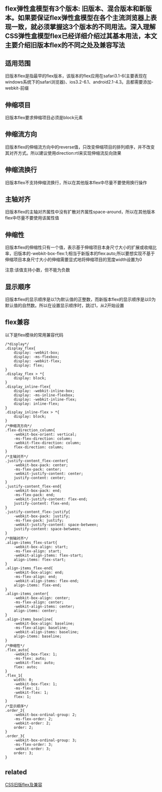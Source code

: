 ## flex弹性盒模型有3个版本: 旧版本、混合版本和新版本。如果要保证flex弹性盒模型在各个主流浏览器上表现一致，就必须掌握这3个版本的不同用法。深入理解CSS弹性盒模型flex已经详细介绍过其基本用法，本文主要介绍旧版本flex的不同之处及兼容写法


## 适用范围
旧版本flex是指最早的flex版本，该版本的flex应用在safari3.1-6(主要表现在windows系统下的safari浏览器)、ios3.2-6.1、android2.1-4.3。且都需要添加-webkit-前缀

## 伸缩项目

旧版本flex要求伸缩项目必须是block元素

## 伸缩流方向

旧版本flex的伸缩流方向中的reverse值，只改变伸缩项目的排列顺序，并不改变其对齐方式。所以建议使用direction:rtl来实现伸缩流反向效果

## 伸缩流换行

旧版本flex不支持伸缩流换行，所以在其他版本flex中尽量不要使用换行操作

## 主轴对齐

旧版本flex的主轴对齐属性中没有扩散对齐属性space-around，所以在其他版本flex中尽量不要使用该属性值

## 伸缩性

旧版本flex的伸缩性只有一个值，表示基于伸缩项目本身尺寸大小的扩展或收缩比率，旧版本的-webkit-box-flex:1;相当于新版本的flex:auto;所以要想实现不基于伸缩项目本身尺寸大小的伸缩需要显式地将伸缩项目的宽度width设置为0

注意:该值支持小数，但不能为负数

## 显示顺序

旧版本flex的显示顺序是以1为默认值的正整数，而新版本flex的显示顺序是以0为默认值的自然数。所以在设置显示顺序时，跳过1，从2开始设置

## flex兼容

以下是flex模块的常用兼容代码

```
/*display*/
.display_flex{
    display: -webkit-box;
    display: -ms-flexbox;
    display: -webkit-flex;
    display: flex;
}
.display_flex > *{
    display: block;
}
.display_inline-flex{
    display: -webkit-inline-box;
    display: -ms-inline-flexbox;
    display: -webkit-inline-flex;
    display: inline-flex;    
}
.display_inline-flex > *{
    display: block;
}
/*伸缩流方向*/
.flex-direction_column{
    -webkit-box-orient: vertical;
    -ms-flex-direction: column;
    -webkit-flex-direction: column;
    flex-direction: column;
}
/*主轴对齐*/
.justify-content_flex-center{
    -webkit-box-pack: center;
    -ms-flex-pack: center;
    -webkit-justify-content: center;
    justify-content: center;
}
.justify-content_flex-end{
    -webkit-box-pack: end;
    -ms-flex-pack: end;
    -webkit-justify-content: flex-end;
    justify-content: flex-end;
}
.justify-content_flex-justify{
    -webkit-box-pack: justify;
    -ms-flex-pack: justify;
    -webkit-justify-content: space-between;
    justify-content: space-between;
}
/*侧轴对齐*/
.align-items_flex-start{
    -webkit-box-align: start;
    -ms-flex-align: start;
    -webkit-align-items: flex-start;
    align-items: flex-start;
}
.align-items_flex-end{
    -webkit-box-align: end;
    -ms-flex-align: end;
    -webkit-align-items: flex-end;
    align-items: flex-end;
}
.align-items_center{
    -webkit-box-align: center;
    -ms-flex-align: center;
    -webkit-align-items: center;
    align-items: center;
}
.align-items_baseline{
    -webkit-box-align: baseline;
    -ms-flex-align: baseline;
    -webkit-align-items: baseline;
    align-items: baseline;
}
/*伸缩性*/
.flex_auto{
    -webkit-box-flex: 1;
    -ms-flex: auto;
    -webkit-flex: auto;
    flex: auto;
}
.flex_1{
    width: 0;
    -webkit-box-flex: 1;
    -ms-flex: 1;
    -webkit-flex: 1;
    flex: 1;   
}
/*显示顺序*/
.order_2{
    -webkit-box-ordinal-group: 2;
    -ms-flex-order: 2;
    -webkit-order: 2;
    order: 2;
}
.order_3{
    -webkit-box-ordinal-group: 3;
    -ms-flex-order: 3;
    -webkit-order: 3;
    order: 3;
}
```


## related

[CSS旧版flex及兼容](http://www.cnblogs.com/xiaohuochai/p/5334936.html)